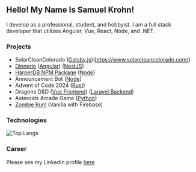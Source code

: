 ## Hello! My Name Is Samuel Krohn!

I develop as a professional, student, and hobbyist. I am a full stack developer that utilizes Angular, Vue, React, Node, and .NET.

### Projects
- SolarCleanColorado ([Gatsby.js](https://github.com/Solarcleancolorado/solarcleancolorado.github.io))(https://www.solarcleancolorado.com/)
- [Dinnerio](http://dinnerio.s3-website-us-west-2.amazonaws.com/) ([Angular](https://github.com/SamgeeGamwise/dinnerio-angular)) ([NestJS](https://github.com/SamgeeGamwise/dinnerio))
- [HarperDB NPM Package](https://www.npmjs.com/package/harperdb-node) ([Node](https://github.com/SamgeeGamwise/harperdb-functions))
- Announcement Bot ([Node](https://github.com/bubbzDotDev/bot-dashboard-backend))
- Advent of Code 2024 ([Rust]([https://github.com/SamgeeGamwise/paarre](https://github.com/SamgeeGamwise/advent-of-code-2024)))
- Dragons D&D ([Vue Frontend](https://github.com/SamgeeGamwise/dragons_laravel)) ([Laravel Backend](https://github.com/SamgeeGamwise/dragons_backend))
- Asteroids Arcade Game ([Python](https://github.com/SamgeeGamwise/asteroids))
- [Zombie Run!](http://zombierun.s3-website-us-west-2.amazonaws.com/) (Vanilla with Firebase)

### Technologies
![Top Langs](https://github-readme-stats.vercel.app/api/top-langs/?username=samgeegamwise&hide=javascript&theme=dark)

### Career
Please see my LinkedIn profile [here](https://www.linkedin.com/in/samkrohn/)
